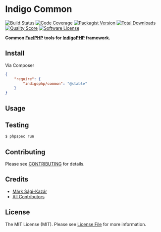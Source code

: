 # Indigo Common

[![Build Status](https://img.shields.io/travis/indigophp/common/develop.svg?style=flat-square)](https://travis-ci.org/indigophp/common)
[![Code Coverage](https://img.shields.io/scrutinizer/coverage/g/indigophp/common.svg?style=flat-square)](https://scrutinizer-ci.com/g/indigophp/common)
[![Packagist Version](https://img.shields.io/packagist/v/indigophp/common.svg?style=flat-square)](https://packagist.org/packages/indigophp/common)
[![Total Downloads](https://img.shields.io/packagist/dt/indigophp/common.svg?style=flat-square)](https://packagist.org/packages/indigophp/common)
[![Quality Score](https://img.shields.io/scrutinizer/g/indigophp/common.svg?style=flat-square)](https://scrutinizer-ci.com/g/indigophp/common)
[![Software License](https://img.shields.io/badge/license-MIT-brightgreen.svg?style=flat-square)](LICENSE.md)

**Common [FuelPHP](http://fuelphp.com) tools for [IndigoPHP](http://indigophp.com) framework.**


## Install

Via Composer

``` json
{
    "require": {
        "indigophp/common": "@stable"
    }
}
```


## Usage


## Testing

``` bash
$ phpspec run
```


## Contributing

Please see [CONTRIBUTING](https://github.com/indigophp/common/blob/develop/CONTRIBUTING.md) for details.


## Credits

- [Márk Sági-Kazár](https://github.com/sagikazarmark)
- [All Contributors](https://github.com/indigophp/common/contributors)


## License

The MIT License (MIT). Please see [License File](https://github.com/indigophp/common/blob/develop/LICENSE) for more information.
